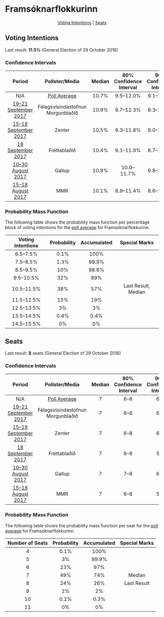 # Framsóknarflokkurinn

<p align="center"><a href="#voting-intentions">Voting Intentions</a> | <a href="#seats">Seats</a></p>

## Voting Intentions

Last result: **11.5%** (General Election of 29 October 2016)

### Confidence Intervals

| Period     | Pollster/Media   | Median | 80% Confidence Interval | 90% Confidence Interval | 95% Confidence Interval | 99% Confidence Interval |
|:----------:|:----------------:|:-----------:|:-----------------------:|:-----------------------:|:-----------------------:|:-----------------------:|
| N/A | [Poll Average](average.html) | 10.7% | 9.5–12.0% | 9.1–12.3% | 8.8–12.7% | 8.2–13.5% |
| [19–21 September 2017](2017-09-21-Felagsvisindastofnun.html) | Félagsvísindastofnun <br> Morgunblaðið | 10.9% | 9.7–12.3% | 9.3–12.8% | 9.1–13.1% | 8.5–13.8% |
| [15–18 September 2017](2017-09-18-Zenter.html) | Zenter | 10.5% | 9.3–11.8% | 9.0–12.2% | 8.7–12.6% | 8.1–13.2% |
| [18 September 2017](2017-09-18-Frettabladid.html) | Fréttablaðið | 10.4% | 9.1–11.9% | 8.7–12.3% | 8.4–12.7% | 7.9–13.4% |
| [10–30 August 2017](2017-08-30-Gallup.html) | Gallup | 10.8% | 10.0–11.7% | 9.8–12.0% | 9.6–12.2% | 9.2–12.6% |
| [15–18 August 2017](2017-08-18-MMR.html) | MMR | 10.1% | 8.9–11.4% | 8.6–11.8% | 8.3–12.1% | 7.8–12.8% |

### Probability Mass Function

The following table shows the probability mass function per percentage block of voting intentions for the [poll average](average.html) for Framsóknarflokkurinn.

| Voting Intentions | Probability | Accumulated | Special Marks |
|:-----------------:|:-----------:|:-----------:|:-------------:|
| 6.5–7.5% | 0.1% | 100% |  |
| 7.5–8.5% | 1.3% | 99.9% |  |
| 8.5–9.5% | 10% | 98.6% |  |
| 9.5–10.5% | 32% | 89% |  |
| 10.5–11.5% | 38% | 57% | Last Result, Median |
| 11.5–12.5% | 15% | 19% |  |
| 12.5–13.5% | 3% | 3% |  |
| 13.5–14.5% | 0.4% | 0.4% |  |
| 14.5–15.5% | 0% | 0% |  |


## Seats

Last result: **8** seats (General Election of 29 October 2016)

### Confidence Intervals

| Period     | Pollster/Media   | Median | 80% Confidence Interval | 90% Confidence Interval | 95% Confidence Interval | 99% Confidence Interval |
|:----------:|:----------------:|:------:|:-----------------------:|:-----------------------:|:-----------------------:|:-----------------------:|
| N/A | [Poll Average](average.html) | 7 | 6–8 | 6–8 | 5–8 | 5–9 |
| [19–21 September 2017](2017-09-21-Felagsvisindastofnun.html) | Félagsvísindastofnun <br> Morgunblaðið | 7 | 6–8 | 6–8 | 6–8 | 5–9 |
| [15–18 September 2017](2017-09-18-Zenter.html) | Zenter | 7 | 6–8 | 6–8 | 5–8 | 5–9 |
| [18 September 2017](2017-09-18-Frettabladid.html) | Fréttablaðið | 7 | 6–8 | 5–8 | 5–9 | 5–10 |
| [10–30 August 2017](2017-08-30-Gallup.html) | Gallup | 7 | 7–8 | 6–8 | 6–8 | 6–9 |
| [15–18 August 2017](2017-08-18-MMR.html) | MMR | 7 | 6–8 | 5–8 | 5–8 | 5–9 |

### Probability Mass Function

The following table shows the probability mass function per seat for the [poll average](average.html) for Framsóknarflokkurinn.

| Number of Seats | Probability | Accumulated | Special Marks |
|:---------------:|:-----------:|:-----------:|:-------------:|
| 4 | 0.1% | 100% |  |
| 5 | 3% | 99.9% |  |
| 6 | 23% | 97% |  |
| 7 | 49% | 74% | Median |
| 8 | 24% | 26% | Last Result |
| 9 | 2% | 2% |  |
| 10 | 0.2% | 0.3% |  |
| 11 | 0% | 0% |  |


